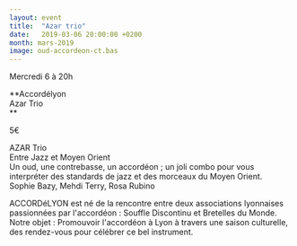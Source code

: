 ```yaml
---
layout: event
title:  "Azar trio"
date:   2019-03-06 20:00:00 +0200
month: mars-2019
image: oud-accordeon-ct.bas
---
```




Mercredi 6 à 20h

**Accordélyon  
Azar Trio  
** 

5€





AZAR Trio  
Entre Jazz et Moyen Orient  
Un oud, une contrebasse, un accordéon ; un joli combo pour vous interpréter des standards de jazz et des morceaux du Moyen Orient.  
Sophie Bazy, Mehdi Terry, Rosa Rubino



ACCORDéLYON est né de la rencontre entre deux associations lyonnaises passionnées par l'accordéon : Souffle Discontinu et Bretelles du Monde. Notre objet : Promouvoir l'accordéon à Lyon à travers une saison culturelle, des rendez-vous pour célébrer ce bel instrument.
